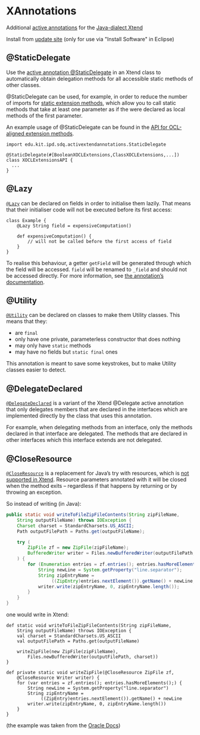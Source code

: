 # XAnnotations
Additional [active annotations](https://eclipse.org/xtend/documentation/204_activeannotations.html) for the [Java-dialect Xtend](https://eclipse.org/xtend)

Install from [update site](https://kit-sdq.github.io/updatesite/release/xannotations) (only for use via "Install Software" in Eclipse)

## @StaticDelegate
Use the [active annotation @StaticDelegate](https://github.com/kit-sdq/XAnnotations/blob/master/bundles/edu.kit.ipd.sdq.activextendannotations/src/edu/kit/ipd/sdq/activextendannotations/StaticDelegate.xtend)  in an Xtend class to automatically obtain delegation methods for all accessible static methods of other classes. 

@StaticDelegate can be used, for example, in order to reduce the number of imports for [static extension methods](https://eclipse.org/xtend/documentation/202_xtend_classes_members.html#extension-imports), which allow you to call static methods that take at least one parameter as if the were declared as local methods of the first parameter.

An example usage of @StaticDelegate can be found in the [API for OCL-aligned extension methods](https://github.com/kit-sdq/XOCL/blob/master/bundles/edu.kit.ipd.sdq.xocl.extensions/src/edu/kit/ipd/sdq/xocl/extensions/XOCLExtensionsAPI.xtend).

```Xtend
import edu.kit.ipd.sdq.activextendannotations.StaticDelegate

@StaticDelegate(#[BooleanXOCLExtensions,ClassXOCLExtensions,...])
class XOCLExtensionsAPI {
  ...
}
```

## @Lazy

[`@Lazy`](https://github.com/kit-sdq/XAnnotations/blob/master/bundles/edu.kit.ipd.sdq.activextendannotations/src/edu/kit/ipd/sdq/activextendannotations/Lazy.xtend) can be declared on fields in order to initialise them lazily. That means that their initialiser code will not be executed before its first access:

```xtend
class Example {
	@Lazy String field = expensiveComputation()
	
	def expensiveComputation() {
		// will not be called before the first access of field
	}
}
``` 

To realise this behaviour, a getter `getField` will be generated through which the field will be accessed. `field` will be renamed to `_field` and should not be accessed directly. For more information, see [the annotation’s documentation](https://github.com/kit-sdq/XAnnotations/blob/master/bundles/edu.kit.ipd.sdq.activextendannotations/src/edu/kit/ipd/sdq/activextendannotations/Lazy.xtend).

## @Utility

[`@Utility`](https://github.com/kit-sdq/XAnnotations/blob/master/bundles/edu.kit.ipd.sdq.activextendannotations/src/edu/kit/ipd/sdq/activextendannotations/Utility.xtend) can be declared on classes to make them Utility classes. This means that they:

 * are `final`
 * only have one private, parameterless constructor that does nothing
 * may only have `static` methods
 * may have no fields but `static final` ones
 
This annotation is meant to save some keystrokes, but to make Utility classes easier to detect.

## @DelegateDeclared
[`@DelegateDeclared`](https://github.com/kit-sdq/XAnnotations/blob/master/bundles/edu.kit.ipd.sdq.activextendannotations/src/edu/kit/ipd/sdq/activextendannotations/DelegateDeclared.xtend) is a variant of the Xtend @Delegate active annotation that only delegates members that are declared in the interfaces which are implemented directly by the class that uses this annotation.

For example, when delegating methods from an interface, only the methods declared in that interface are delegated. The methods that are declared in other interfaces which this interface extends are not delegated.

## @CloseResource

[`@CloseResource`](https://github.com/kit-sdq/XAnnotations/blob/master/bundles/edu.kit.ipd.sdq.activextendannotations/src/edu/kit/ipd/sdq/activextendannotations/CloseResource.xtend) is a replacement for Java’s try with resources, which is [not supported in Xtend](https://bugs.eclipse.org/bugs/show_bug.cgi?id=366020). Resource parameters annotated with it will be closed when the method exits – regardless if that happens by returning or by throwing an exception.

So instead of writing (in Java):

```java
public static void writeToFileZipFileContents(String zipFileName,
    String outputFileName) throws IOException {
	Charset charset = StandardCharsets.US_ASCII;
    Path outputFilePath = Paths.get(outputFileName);

    try (
        ZipFile zf = new ZipFile(zipFileName);
        BufferedWriter writer = Files.newBufferedWriter(outputFilePath, charset)
    ) {
        for (Enumeration entries = zf.entries(); entries.hasMoreElements();) {
            String newLine = System.getProperty("line.separator");
            String zipEntryName =
                 ((ZipEntry)entries.nextElement()).getName() + newLine;
            writer.write(zipEntryName, 0, zipEntryName.length());
        }
    }
}
```

one would write in Xtend:

```Xtend
def static void writeToFileZipFileContents(String zipFileName,
    String outputFileName) throws IOException {
    val charset = StandardCharsets.US_ASCII
    val outputFilePath = Paths.get(outputFileName)

    writeZipFile(new ZipFile(zipFileName),
        Files.newBufferedWriter(outputFilePath, charset))
}

def private static void writeZipFile(@CloseResource ZipFile zf,
    @CloseResource Writer writer) {
    for (var entries = zf.entries(); entries.hasMoreElements();) {
        String newLine = System.getProperty("line.separator")
        String zipEntryName =
             ((ZipEntry)entries.nextElement()).getName() + newLine
        writer.write(zipEntryName, 0, zipEntryName.length())
    }
}

```
(the example was taken from the [Oracle Docs](https://docs.oracle.com/javase/tutorial/essential/exceptions/tryResourceClose.html))